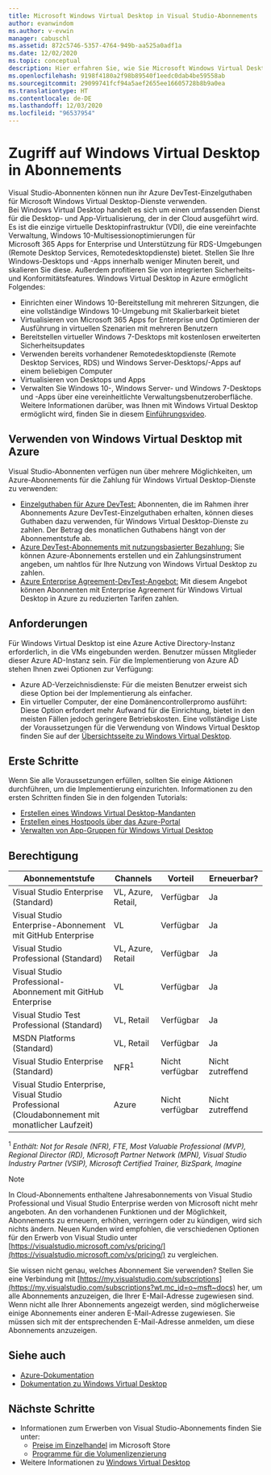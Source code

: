 ```yaml
---
title: Microsoft Windows Virtual Desktop in Visual Studio-Abonnements | Microsoft-Dokumentation
author: evanwindom
ms.author: v-evwin
manager: cabuschl
ms.assetid: 872c5746-5357-4764-949b-aa525a0adf1a
ms.date: 12/02/2020
ms.topic: conceptual
description: Hier erfahren Sie, wie Sie Microsoft Windows Virtual Desktop über Ihr Visual Studio-Abonnement nutzen können.
ms.openlocfilehash: 9198f4180a2f98b89540f1eedc0dab4be59558ab
ms.sourcegitcommit: 29099741fcf94a5aef2655ee16605728b8b9a0ea
ms.translationtype: HT
ms.contentlocale: de-DE
ms.lasthandoff: 12/03/2020
ms.locfileid: "96537954"
---
```

# <a name="access-windows-virtual-desktop-in-subscriptions"></a>Zugriff auf Windows Virtual Desktop in Abonnements 
Visual Studio-Abonnenten können nun ihr Azure DevTest-Einzelguthaben für Microsoft Windows Virtual Desktop-Dienste verwenden.  
Bei Windows Virtual Desktop handelt es sich um einen umfassenden Dienst für die Desktop- und App-Virtualisierung, der in der Cloud ausgeführt wird. Es ist die einzige virtuelle Desktopinfrastruktur (VDI), die eine vereinfachte Verwaltung, Windows 10-Multisessionoptimierungen für Microsoft 365 Apps for Enterprise und Unterstützung für RDS-Umgebungen (Remote Desktop Services, Remotedesktopdienste) bietet. Stellen Sie Ihre Windows-Desktops und -Apps innerhalb weniger Minuten bereit, und skalieren Sie diese. Außerdem profitieren Sie von integrierten Sicherheits- und Konformitätsfeatures.
Windows Virtual Desktop in Azure ermöglicht Folgendes:
- Einrichten einer Windows 10-Bereitstellung mit mehreren Sitzungen, die eine vollständige Windows 10-Umgebung mit Skalierbarkeit bietet
- Virtualisieren von Microsoft 365 Apps for Enterprise und Optimieren der Ausführung in virtuellen Szenarien mit mehreren Benutzern
- Bereitstellen virtueller Windows 7-Desktops mit kostenlosen erweiterten Sicherheitsupdates
- Verwenden bereits vorhandener Remotedesktopdienste (Remote Desktop Services, RDS) und Windows Server-Desktops/-Apps auf einem beliebigen Computer
- Virtualisieren von Desktops und Apps
- Verwalten Sie Windows 10-, Windows Server- und Windows 7-Desktops und -Apps über eine vereinheitlichte Verwaltungsbenutzeroberfläche. Weitere Informationen darüber, was Ihnen mit Windows Virtual Desktop ermöglicht wird, finden Sie in diesem [Einführungsvideo](/azure/virtual-desktop/overview).

## <a name="use-windows-virtual-desktop-with-azure"></a>Verwenden von Windows Virtual Desktop mit Azure 
Visual Studio-Abonnenten verfügen nun über mehrere Möglichkeiten, um Azure-Abonnements für die Zahlung für Windows Virtual Desktop-Dienste zu verwenden:
- [Einzelguthaben für Azure DevTest:](vs-azure.md)  Abonnenten, die im Rahmen ihrer Abonnements Azure DevTest-Einzelguthaben erhalten, können dieses Guthaben dazu verwenden, für Windows Virtual Desktop-Dienste zu zahlen.  Der Betrag des monatlichen Guthabens hängt von der Abonnementstufe ab.
- [Azure DevTest-Abonnements mit nutzungsbasierter Bezahlung:](vs-azure-payg.md)  Sie können Azure-Abonnements erstellen und ein Zahlungsinstrument angeben, um nahtlos für Ihre Nutzung von Windows Virtual Desktop zu zahlen. 
- [Azure Enterprise Agreement-DevTest-Angebot:](azure-ea-devtest.md)  Mit diesem Angebot können Abonnenten mit Enterprise Agreement für Windows Virtual Desktop in Azure zu reduzierten Tarifen zahlen. 

## <a name="requirements"></a>Anforderungen
Für Windows Virtual Desktop ist eine Azure Active Directory-Instanz erforderlich, in die VMs eingebunden werden.  Benutzer müssen Mitglieder dieser Azure AD-Instanz sein.  Für die Implementierung von Azure AD stehen Ihnen zwei Optionen zur Verfügung:
- Azure AD-Verzeichnisdienste:  Für die meisten Benutzer erweist sich diese Option bei der Implementierung als einfacher.
- Ein virtueller Computer, der eine Domänencontrollerpromo ausführt:  Diese Option erfordert mehr Aufwand für die Einrichtung, bietet in den meisten Fällen jedoch geringere Betriebskosten.
Eine vollständige Liste der Voraussetzungen für die Verwendung von Windows Virtual Desktop finden Sie auf der [Übersichtsseite zu Windows Virtual Desktop](/azure/virtual-desktop/overview#requirements). 

## <a name="get-started"></a>Erste Schritte 
Wenn Sie alle Voraussetzungen erfüllen, sollten Sie einige Aktionen durchführen, um die Implementierung einzurichten.  Informationen zu den ersten Schritten finden Sie in den folgenden Tutorials:
- [Erstellen eines Windows Virtual Desktop-Mandanten](/azure/virtual-desktop/virtual-desktop-fall-2019/tenant-setup-azure-active-directory)
- [Erstellen eines Hostpools über das Azure-Portal](/azure/virtual-desktop/create-host-pools-azure-marketplace)
- [Verwalten von App-Gruppen für Windows Virtual Desktop](/azure/virtual-desktop/manage-app-groups)

## <a name="eligibility"></a>Berechtigung
| Abonnementstufe                                                 |     Channels                                            | Vorteil                                                          | Erneuerbar?    |
|--------------------------------------------------------------------|---------------------------------------------------------|------------------------------------------------------------------|---------------|
| Visual Studio Enterprise (Standard)   | VL, Azure, Retail, | Verfügbar|  Ja          |
| Visual Studio Enterprise-Abonnement mit GitHub Enterprise  | VL | Verfügbar|  Ja          |
| Visual Studio Professional (Standard) | VL, Azure, Retail                                       | Verfügbar                                                             |  Ja             |
| Visual Studio Professional-Abonnement mit GitHub Enterprise | VL                                       | Verfügbar                                        |  Ja           |
| Visual Studio Test Professional (Standard)                         | VL, Retail                                              | Verfügbar|  Ja          |
| MSDN Platforms (Standard)                                          | VL, Retail                                              | Verfügbar                                         |  Ja          |
| Visual Studio Enterprise (Standard)  | NFR<sup>1</sup> |Nicht verfügbar  | Nicht zutreffend |
| Visual Studio Enterprise, Visual Studio Professional (Cloudabonnement mit monatlicher Laufzeit) | Azure | Nicht verfügbar | Nicht zutreffend |

<sup>1</sup> *Enthält:  Not for Resale (NFR), FTE, Most Valuable Professional (MVP), Regional Director (RD), Microsoft Partner Network (MPN), Visual Studio Industry Partner (VSIP), Microsoft Certified Trainer, BizSpark, Imagine*

> [!NOTE]
> In Cloud-Abonnements enthaltene Jahresabonnements von Visual Studio Professional und Visual Studio Enterprise werden von Microsoft nicht mehr angeboten. An den vorhandenen Funktionen und der Möglichkeit, Abonnements zu erneuern, erhöhen, verringern oder zu kündigen, wird sich nichts ändern. Neuen Kunden wird empfohlen, die verschiedenen Optionen für den Erwerb von Visual Studio unter [https://visualstudio.microsoft.com/vs/pricing/](https://visualstudio.microsoft.com/vs/pricing/) zu vergleichen.

Sie wissen nicht genau, welches Abonnement Sie verwenden?  Stellen Sie eine Verbindung mit [https://my.visualstudio.com/subscriptions](https://my.visualstudio.com/subscriptions?wt.mc_id=o~msft~docs) her, um alle Abonnements anzuzeigen, die Ihrer E-Mail-Adresse zugewiesen sind. Wenn nicht alle Ihrer Abonnements angezeigt werden, sind möglicherweise einige Abonnements einer anderen E-Mail-Adresse zugewiesen.  Sie müssen sich mit der entsprechenden E-Mail-Adresse anmelden, um diese Abonnements anzuzeigen.

## <a name="see-also"></a>Siehe auch
- [Azure-Dokumentation](/azure/)
- [Dokumentation zu Windows Virtual Desktop](/azure/virtual-desktop/)

## <a name="next-steps"></a>Nächste Schritte
-   Informationen zum Erwerben von Visual Studio-Abonnements finden Sie unter:
     - [Preise im Einzelhandel](https://visualstudio.microsoft.com/vs/pricing/) im Microsoft Store
     - [Programme für die Volumenlizenzierung](https://www.microsoft.com/licensing/default)
-   Weitere Informationen zu [Windows Virtual Desktop](/azure/virtual-desktop/overview)